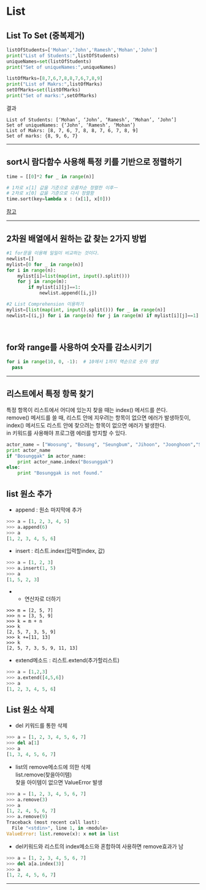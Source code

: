# List
## List To Set (중복제거)
~~~python
listOfStudents=['Mohan','John','Ramesh','Mohan','John']
print("List of Students:",listOfStudents)
uniqueNames=set(listOfStudents)
print("Set of uniqueNames:",uniqueNames)
 
listOfMarks=[8,7,6,7,8,8,7,6,7,8,9]
print("List of Makrs:",listOfMarks)
setOfMarks=set(listOfMarks)
print("Set of marks:",setOfMarks)
~~~
결과
~~~
List of Students: [‘Mohan’, ‘John’, ‘Ramesh’, ‘Mohan’, ‘John’]
Set of uniqueNames: {‘John’, ‘Ramesh’, ‘Mohan’}
List of Makrs: [8, 7, 6, 7, 8, 8, 7, 6, 7, 8, 9]
Set of marks: {8, 9, 6, 7}

~~~
---
## sort시 람다함수 사용해 특정 키를 기반으로 정렬하기
~~~python
time = [[0]*2 for _ in range(n)]

# 1차로 x[1] 값을 기준으로 오름차순 정렬한 이후ㅡ
# 2차로 x[0] 값을 기준으로 다시 정렬함
time.sort(key=lambda x : (x[1], x[0]))
~~~
[참고](https://velog.io/@aonee/Python-%EC%A0%95%EB%A0%AC-sort-sorted-reverse)        
  - ---
## 2차원 배열에서 원하는 값 찾는 2가지 방법
~~~ python
#1 for문을 이용해 일일이 비교하는 것이다.
newlist=[]
mylist=[0 for _ in range(n)]
for i in range(n):
    mylist[i]=list(map(int, input().split()))
    for j in range(m):
        if mylist[i][j]==1:
            newlist.append([i,j])

#2 List Comprehension 이용하기
mylist=[list(map(int, input().split())) for _ in range(n)]
newlist=[(i,j) for i in range(n) for j in range(m) if mylist[i][j]==1]

      
~~~

## for와 range를 사용하여 숫자를 감소시키기
~~~python
for i in range(10, 0, -1):  # 10에서 1까지 역순으로 숫자 생성
  pass
~~~
---
##  리스트에서 특정 항목 찾기
특정 항목이 리스트에서 어디에 있는지 찾을 때는 index() 메서드를 쓴다.    
remove() 메서드를 쓸 때, 리스트 안에 지우려는 항목이 없으면 에러가 발생하듯이,    
index() 메서드도 리스트 안에 찾으려는 항목이 없으면 에러가 발생한다.    
 in 키워드를 사용해야 프로그램 에러를 방지할 수 있다.

~~~python
actor_name = ["Woosung", "Bosung", "Seungbum", "Jihoon", "Joonghoon","Sunggi"]
print actor_name
if "Bosunggak" in actor_name:
    print actor_name.index("Bosunggak")
else:
    print "Bosunggak is not found."
~~~

## list 원소 추가
* append : 원소 마지막에 추가
~~~python
>>> a = [1, 2, 3, 4, 5]
>>> a.append(6)
>>> a
[1, 2, 3, 4, 5, 6]
~~~
* insert : 리스트.index(입력할index, 값)
~~~python
>>> a = [1, 2, 3]
>>> a.insert(1, 5)
>>> a
[1, 5, 2, 3]
~~~

* + 연산자로 더하기
~~~
>>> m = [2, 5, 7]
>>> n = [3, 5, 9]
>>> k = m + n
>>> k
[2, 5, 7, 3, 5, 9]
>>> k +=[11, 13]
>>> k
[2, 5, 7, 3, 5, 9, 11, 13]
~~~

* extend메소드 : 리스트.extend(추가할리스트)
~~~python
>>> a = [1,2,3]
>>> a.extend([4,5,6])
>>> a
[1, 2, 3, 4, 5, 6]
~~~
## List 원소 삭제
* del 키워드를 통한 삭제
~~~python
>>> a = [1, 2, 3, 4, 5, 6, 7]
>>> del a[1]
>>> a
[1, 3, 4, 5, 6, 7]
~~~

* list의 remove메소드에 의한 삭제   
list.remove(찾을아이템)   
찾을 아이템이 없으면 ValueError 발생
~~~python
>>> a = [1, 2, 3, 4, 5, 6, 7]
>>> a.remove(3)
>>> a
[1, 2, 4, 5, 6, 7]
>>> a.remove(9)
Traceback (most recent call last):
  File "<stdin>", line 1, in <module>
ValueError: list.remove(x): x not in list
~~~
* del키워드와 리스트의 index메소드와 혼합하여 사용하면 remove효과가 남
~~~python
>>> a = [1, 2, 3, 4, 5, 6, 7]
>>> del a[a.index(3)]
>>> a
[1, 2, 4, 5, 6, 7]
~~~
---